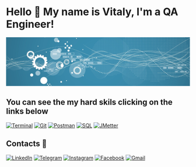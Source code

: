 # Hello 👋 My name is Vitaly, I'm a QA Engineer!

![Header](https://github.com/Vitaly-chek/Vitaly-chek/blob/main/images/1.jpg)


## You can see the my hard skils clicking  on the links below
[![Terminal](https://img.shields.io/badge/Terminal-23AAF2?style=for-the-badge&logo=linux&logoColor=000000)](https://github.com/Vitaly-chek/Terminal)
[![Git](https://img.shields.io/badge/Git-28A5F2?style=for-the-badge&logo=git)](https://github.com/Vitaly-chek/Git)
[![Postman](https://img.shields.io/badge/Postman-398CAE?style=for-the-badge&logo=postman)](https://github.com/Vitaly-chek/Postman)
[![SQL](https://img.shields.io/badge/SQL-42A1C7?style=for-the-badge&logo=postgresql)](https://github.com/Vitaly-chek/SQL)
[![JMetter](https://img.shields.io/badge/JMeter-38B9C7?style=for-the-badge&logo=ApacheJMeter&logoColor=000000)](https://github.com/Vitaly-chek/JMeter)



## Contacts 📱

[![LinkedIn](https://img.shields.io/badge/LinkedIn-398CAE?style=for-the-badge&logo=LinkedIn)](https://www.linkedin.com/in/%D0%B2%D0%B8%D1%82%D0%B0%D0%BB%D0%B8%D0%B9-%D0%BA%D1%80%D0%B8%D0%B2%D0%BE%D1%80%D1%83%D1%87%D0%B5%D0%BA-66685b208/)
[![Telegram](https://img.shields.io/badge/Telegram-398CAE?style=for-the-badge&logo=Telegram)](https://t.me/krivoruchekvitaly)
[![Instagram](https://img.shields.io/badge/Instagram-398CAE?style=for-the-badge&logo=Instagram)](https://www.instagram.com/vitaly_chek/)
[![Facebook](https://img.shields.io/badge/Facebook-398CAE?style=for-the-badge&logo=Facebook)](https://m.facebook.com/krivoruchekvitaly)
[![Gmail](https://img.shields.io/badge/Gmail-398CAE?style=for-the-badge&logo=Gmail)](mailto:krivoruchek1@gmail.com)
